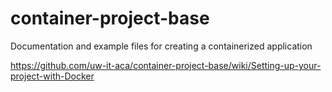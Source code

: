 # container-project-base
Documentation and example files for creating a containerized application

https://github.com/uw-it-aca/container-project-base/wiki/Setting-up-your-project-with-Docker
